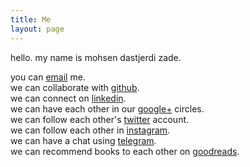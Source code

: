 ```yaml
---
title: Me
layout: page
---
```


hello. my name is mohsen dastjerdi zade.

you can [email](mailto:me@mehsen.com) me.  
we can collaborate with [github](https://github.com/mohsend).  
we can connect on [linkedin](https://ir.linkedin.com/in/mohsend).  
we can have each other in our [google+](https://plus.google.com/+mohsendastjerdizade) circles.  
we can follow each other's [twitter](https://twitter.com/dstjrd) account.  
we can follow each other in [instagram](https://www.instagram.com/mehsend/).  
we can have a chat using [telegram](https://telegram.me/mehsend).  
we can recommend books to each other on [goodreads](https://www.goodreads.com/mohsend).   
